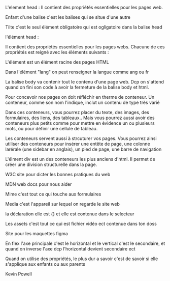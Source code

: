 L'element head :
Il contient des propriétés essentielles pour les pages web.

Enfant d'une balise c'est les balises qui se situe d'une autre

Tilte c'est le seul élément obligatoire qui est ogligatoire dans la balise head

l'élément head :

Il contient des propriétés essentielles pour les pages webs.
Chacune de ces propriétés est reigné avec les éléments suivants : 

L'élément <html> est un élément racine des pages HTML

Dans l'élément "lang" on peut renseigner la langue comme ang ou fr 

La balise body va contenir tout le contenu d'une page web. Dcp on s'attend quand on fini son code 
à avoir la fermeture de la balise body et html.  

Pour concevoir nos pages on doit réfléchir en therme de conteneur. Un conteneur, comme son nom l'indique, inclut un contenu de type très varié

Dans ces conteneurs, vous pourrez placer du texte, des images, des formulaires, des liens, des tableaux.. Mais vous
pourrez aussi avoir des conteneurs plus petits comme pour mettre en évidence un ou plusieurs mots, ou pour 
définir une cellule de tableau.

Les conteneurs servent aussi à strcuturer vos pages. Vous pourrez ainsi utiliser des conteneurs pour insérer une entête 
de page, une colonne larérale (une sidebar en anglais), un pied de page, une barre de navigation

L'élment div est un des conteneurs les plus anciens d'html. Il permet de créer une division structurelle dans la page.
 

W3C site pour dicter les bonnes pratiques du web 

MDN web docs pour nous aider 

Mime c'est tout ce qui touche aux formulaires

Media c'est l'appareil sur lequel on regarde le site web 

la déclaration elle est {} et elle est contenue dans le selecteur 

Les assets c'est tout ce qui est fichier vidéo ect contenue dans ton doss

Site pour les maquettes figma 

En flex l'axe principale c'est le horizontal et le vertical c'est le secondaire, et quand on inverse l'axe dcp l'horizontal devient secondaire ect

Quand on utilise des propriétés, le plus dur a savoir c'est de savoir si elle s'applique aux enfants ou aux parents

Kevin Powell 